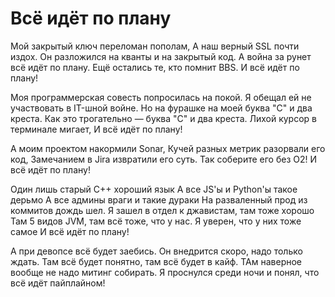 # Всё идёт по плану
Мой закрытый ключ переломан пополам,
А наш верный SSL почти издох.
Он разложился на кванты и на закрытый код.
А война за рунет всё идёт по плану.
Ещё остались те, кто помнит BBS.
И всё идёт по плану!

Моя программерская совесть попросилась на покой.
Я обещал ей не участвовать в IT-шной войне.
Но на фурашке на моей буква "C" и два креста.
Как это трогательно — буква "C" и два креста.
Лихой курсор в терминале мигает,
И всё идёт по плану!

А моим проектом накормили Sonar,
Кучей разных метрик разорвали его код,
Замечанием в Jira извратили его суть.
Так соберите его без O2!
И всё идёт по плану!

Один лишь старый C++ хороший язык
А все JS'ы и Python'ы такое дерьмо
А все админы враги и такие дураки
На разваленный прод из коммитов дождь шел.
Я зашел в отдел к джавистам, там тоже хорошо
Там 5 видов JVM, там всё тоже, что у нас.
Я уверен, что у них тоже самое
И всё идёт по плану!

А при девопсе всё будет заебись.
Он внедрится скоро, надо только ждать.
Там всё будет понятно, там всё будет в кайф.
ТАм наверное вообще не надо митинг собирать.
Я проснулся среди ночи и понял, что всё идёт пайплайном!  
